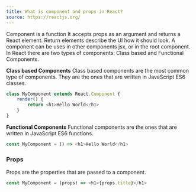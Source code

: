 ```yaml
---
title: What is component and props in React?
source: https://reactjs.org/
---
```


Component is a function It accepts props as an argument and returns a React element. Return elements describe the UI how it should look. A component can be uses in other components jsx, or in the root component. In React there are two types of components: Class based and Functional Components.

**Class based Components**
Class based components are the most common type of components. They are the ones that are written in JavaScript ES6 classes.

```js
class MyComponent extends React.Component {
	render() {
		return <h1>Hello World</h1>
	}
}
```

**Functional Components**
Functional components are the ones that are written in JavaScript ES6 functions.

```js
const MyComponent = () => <h1>Hello World</h1>
```

### **Props**

Props are the properties that are passed to a component.

```js
const MyComponent = (props) => <h1>{props.title}</h1>
```
